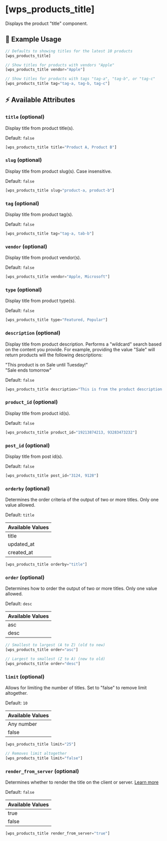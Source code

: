# [wps_products_title]

Displays the product "title" component.

## 🎯 Example Usage

```js
// Defaults to showing titles for the latest 10 products
[wps_products_title]

// Show titles for products with vendors "Apple"
[wps_products_title vendor="Apple"]

// Show titles for products with tags "tag-a", "tag-b", or "tag-c"
[wps_products_title tag="tag-a, tag-b, tag-c"]

```

## ⚡️ Available Attributes

### `title` <span class="attr-type attr-type-optional">(optional)</span>

Display title from product title(s).

Default: `false`

```js
[wps_products_title title="Product A, Product B"]
```

### `slug` <span class="attr-type attr-type-optional">(optional)</span>

Display title from product slug(s). Case insensitive.

Default: `false`

```js
[wps_products_title slug="product-a, product-b"]
```

### `tag` <span class="attr-type attr-type-optional">(optional)</span>

Display title from product tag(s).

Default: `false`

```js
[wps_products_title tag="tag-a, tab-b"]
```

### `vendor` <span class="attr-type attr-type-optional">(optional)</span>

Display title from product vendor(s).

Default: `false`

```js
[wps_products_title vendor="Apple, Microsoft"]
```

### `type` <span class="attr-type attr-type-optional">(optional)</span>

Display title from product type(s).

Default: `false`

```js
[wps_products_title type="Featured, Popular"]
```

### `description` <span class="attr-type attr-type-optional">(optional)</span>

Display title from product description. Performs a "wildcard" search based on the content you provide. For example, providing the value "Sale" will return products will the following descriptions:

"This product is on Sale until Tuesday!"<br>
"Sale ends tomorrow"

Default: `false`

```js
[wps_products_title description="This is from the product description ..."]
```

### `product_id` <span class="attr-type attr-type-optional">(optional)</span>

Display title from product id(s).

Default: `false`

```js
[wps_products_title product_id="19213874213, 93283473232"]
```

### `post_id` <span class="attr-type attr-type-optional">(optional)</span>

Display title from post id(s).

Default: `false`

```js
[wps_products_title post_id="3124, 9128"]
```

### `orderby` <span class="attr-type attr-type-optional">(optional)</span>

Determines the order criteria of the output of two or more titles. Only one value allowed.

Default: `title`

| Available Values |
| :--------------- |
| title            |
| updated_at       |
| created_at       |

```js
[wps_products_title orderby="title"]
```

### `order` <span class="attr-type attr-type-optional">(optional)</span>

Determines how to order the output of two or more titles. Only one value allowed.

Default: `desc`

| Available Values |
| :--------------- |
| asc              |
| desc             |

```js
// Smallest to largest (A to Z) (old to new)
[wps_products_title order="asc"]

// Largest to smallest (Z to A) (new to old)
[wps_products_title order="desc"]
```

### `limit` <span class="attr-type attr-type-optional">(optional)</span>

Allows for limiting the number of titles. Set to "false" to remove limit altogether.

Default: `10`

| Available Values |
| :--------------- |
| Any number       |
| false            |

```js
[wps_products_title limit="25"]

// Removes limit altogether
[wps_products_title limit="false"]
```

### `render_from_server` <span class="attr-type attr-type-optional">(optional)</span>

Determines whether to render the title on the client or server. [Learn more](/getting-started/displaying)

Default: `false`

| Available Values |
| :--------------- |
| true             |
| false            |

```js
[wps_products_title render_from_server="true"]
```
